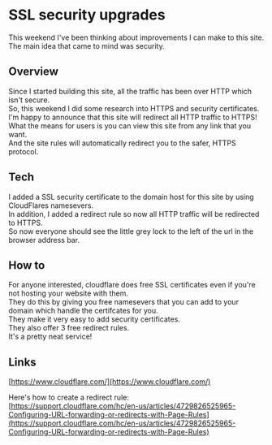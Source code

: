 ﻿# SSL security upgrades  
This weekend I've been thinking about improvements I can make to this site.  
The main idea that came to mind was security.  
   
## Overview
Since I started building this site, all the traffic has been over HTTP which isn't secure.  
So, this weekend I did some research into HTTPS and security certificates.  
I'm happy to announce that this site will redirect all HTTP traffic to HTTPS!   
What the means for users is you can view this site from any link that you want.  
And the site rules will automatically redirect you to the safer, HTTPS protocol.    


## Tech
I added a SSL security certificate to the domain host for this site by using CloudFlares namesevers.  
In addition, I added a redirect rule so now all HTTP traffic will be redirected to HTTPS.  
So now everyone should see the little grey lock to the left of the url in the browser address bar.  

## How to
For anyone interested, cloudflare does free SSL certificates even if you're not hosting your website with them.  
They do this by giving you free namesevers that you can add to your domain which handle the certifcates for you.    
They make it very easy to add security certificates.  
They also offer 3 free redirect rules.  
It's a pretty neat service!  


## Links
[https://www.cloudflare.com/](https://www.cloudflare.com/)  

Here's how to create a redirect rule:  
[https://support.cloudflare.com/hc/en-us/articles/4729826525965-Configuring-URL-forwarding-or-redirects-with-Page-Rules](https://support.cloudflare.com/hc/en-us/articles/4729826525965-Configuring-URL-forwarding-or-redirects-with-Page-Rules)
